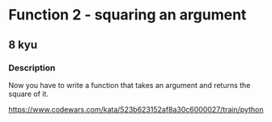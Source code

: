 # Function 2 - squaring an argument
## 8 kyu
### Description

Now you have to write a function that takes an argument and returns the square of it.

https://www.codewars.com/kata/523b623152af8a30c6000027/train/python